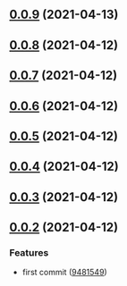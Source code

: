 ## [0.0.9](https://github.com/yes1am/dry/compare/v0.0.8...v0.0.9) (2021-04-13)



## [0.0.8](https://github.com/yes1am/dry/compare/v0.0.7...v0.0.8) (2021-04-12)



## [0.0.7](https://github.com/yes1am/dry/compare/v0.0.6...v0.0.7) (2021-04-12)



## [0.0.6](https://github.com/yes1am/dry/compare/v0.0.5...v0.0.6) (2021-04-12)



## [0.0.5](https://github.com/yes1am/dry/compare/v0.0.4...v0.0.5) (2021-04-12)



## [0.0.4](https://github.com/yes1am/dry/compare/v0.0.3...v0.0.4) (2021-04-12)



## [0.0.3](https://github.com/yes1am/dry/compare/v0.0.2...v0.0.3) (2021-04-12)



## [0.0.2](https://github.com/yes1am/dry/compare/948154945ef0d0e92cf3aee55c035c59087846c4...v0.0.2) (2021-04-12)


### Features

* first commit ([9481549](https://github.com/yes1am/dry/commit/948154945ef0d0e92cf3aee55c035c59087846c4))



